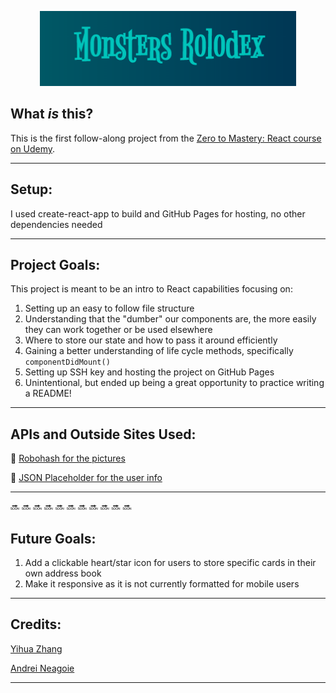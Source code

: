 <p align="center">
  <img width="410" height="120" src="./public/title.png" alt="Monsters Logo">
</p>

## What _is_ this?

This is the first follow-along project from the [Zero to Mastery: React course on Udemy](https://www.udemy.com/course/complete-react-developer-zero-to-mastery/).

---

## Setup:

I used create-react-app to build and GitHub Pages for hosting, no other dependencies needed

---

## Project Goals:

This project is meant to be an intro to React capabilities focusing on:

1. Setting up an easy to follow file structure
2. Understanding that the "dumber" our components are, the more easily they can work together or be used elsewhere
3. Where to store our state and how to pass it around efficiently
4. Gaining a better understanding of life cycle methods, specifically `componentDidMount()`
5. Setting up SSH key and hosting the project on GitHub Pages
6. Unintentional, but ended up being a great opportunity to practice writing a README!

---

## APIs and Outside Sites Used:

:link: [Robohash for the pictures](https://robohash.org/)

:link: [JSON Placeholder for the user info](https://jsonplaceholder.typicode.com)

---

:soon:
:soon:
:soon:
:soon:
:soon:
:soon:
:soon:
:soon:
:soon:
:soon:
:soon:

## Future Goals:

1. Add a clickable heart/star icon for users to store specific cards in their own address book
2. Make it responsive as it is not currently formatted for mobile users

---

## Credits:

[Yihua Zhang](https://github.com/ZhangMYihua)

[Andrei Neagoie](https://github.com/aneagoie)

---

